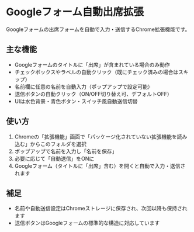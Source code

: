 # Googleフォーム自動出席拡張

Googleフォームの出席フォームを自動で入力・送信するChrome拡張機能です。

## 主な機能
- Googleフォームのタイトルに「出席」が含まれている場合のみ動作
- チェックボックスやラベルの自動クリック（既にチェック済みの場合はスキップ）
- 名前欄に任意の名前を自動入力（ポップアップで設定可能）
- 送信ボタンの自動クリック（ON/OFF切り替え可、デフォルトOFF）
- UIは水色背景・青色ボタン・スイッチ風自動送信切替

## 使い方
1. Chromeの「拡張機能」画面で「パッケージ化されていない拡張機能を読み込む」からこのフォルダを選択
2. ポップアップで名前を入力し「名前を保存」
3. 必要に応じて「自動送信」をONに
4. Googleフォーム（タイトルに「出席」含む）を開くと自動で入力・送信されます

## 補足
- 名前や自動送信設定はChromeストレージに保存され、次回以降も保持されます
- 送信ボタンはGoogleフォームの標準的な構造に対応しています
